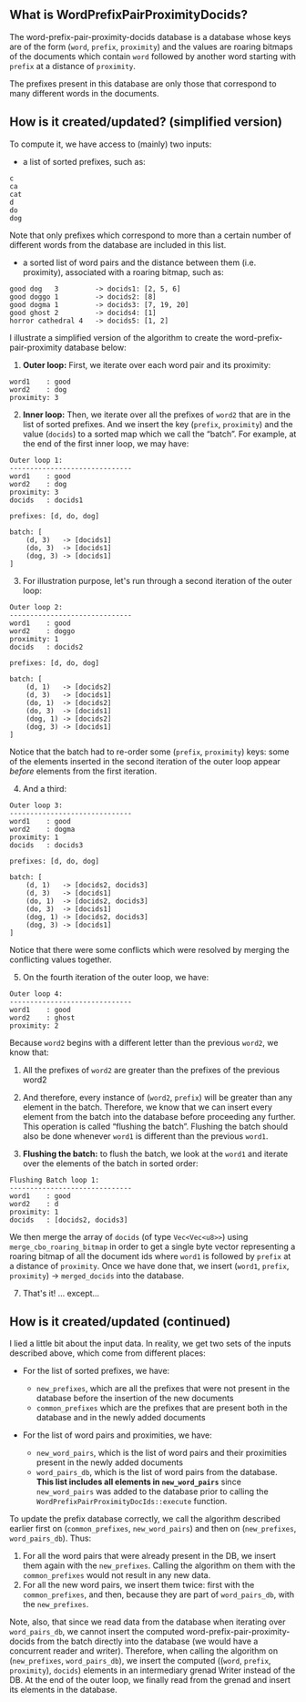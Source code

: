 ## What is WordPrefixPairProximityDocids?
The word-prefix-pair-proximity-docids database is a database whose keys are of the form (`word`, `prefix`, `proximity`) and the values are roaring bitmaps of the documents which contain `word` followed by another word starting with `prefix` at a distance of `proximity`.

The prefixes present in this database are only those that correspond to many different words in the documents.

## How is it created/updated? (simplified version)
To compute it, we have access to (mainly) two inputs:

* a list of sorted prefixes, such as:
```
c
ca
cat
d
do
dog
```
Note that only prefixes which correspond to more than a certain number of different words from the database are included in this list.

* a sorted list of word pairs and the distance between them (i.e. proximity), associated with a roaring bitmap, such as:
```
good dog   3         -> docids1: [2, 5, 6]
good doggo 1		 -> docids2: [8]
good dogma 1		 -> docids3: [7, 19, 20]
good ghost 2 		 -> docids4: [1]
horror cathedral 4	 -> docids5: [1, 2]
```

I illustrate a simplified version of the algorithm to create the word-prefix-pair-proximity database below:

1. **Outer loop:** First, we iterate over each word pair and its proximity:
```
word1    : good
word2    : dog
proximity: 3
```
2. **Inner loop:** Then, we iterate over all the prefixes of `word2` that are in the list of sorted prefixes. And we insert the key (`prefix`, `proximity`) and the value (`docids`) to a sorted map which we call the “batch”. For example, at the end of the first inner loop, we may have:
```
Outer loop 1:
------------------------------
word1    : good
word2    : dog
proximity: 3
docids   : docids1

prefixes: [d, do, dog]

batch: [
	(d, 3)   -> [docids1]
	(do, 3)  -> [docids1]
	(dog, 3) -> [docids1]
]
```
3. For illustration purpose, let's run through a second iteration of the outer loop:
```
Outer loop 2:
------------------------------
word1    : good
word2    : doggo
proximity: 1
docids   : docids2

prefixes: [d, do, dog]

batch: [
	(d, 1)   -> [docids2]
	(d, 3)   -> [docids1]
	(do, 1)  -> [docids2]
	(do, 3)  -> [docids1]
	(dog, 1) -> [docids2]
	(dog, 3) -> [docids1]
]
```
Notice that the batch had to re-order some (`prefix`, `proximity`) keys: some of the elements inserted in the second iteration of the outer loop appear *before* elements from the first iteration.

4. And a third:
```
Outer loop 3:
------------------------------
word1    : good
word2    : dogma
proximity: 1
docids   : docids3

prefixes: [d, do, dog]

batch: [
	(d, 1)   -> [docids2, docids3]
	(d, 3)   -> [docids1]
	(do, 1)  -> [docids2, docids3]
	(do, 3)  -> [docids1]
	(dog, 1) -> [docids2, docids3]
	(dog, 3) -> [docids1]
]
```
Notice that there were some conflicts which were resolved by merging the conflicting values together.

5. On the fourth iteration of the outer loop, we have:
```
Outer loop 4:
------------------------------
word1    : good
word2    : ghost
proximity: 2
```
Because `word2` begins with a different letter than the previous `word2`, we know that:
1. All the prefixes of `word2` are greater than the prefixes of the previous word2
2. And therefore, every instance of (`word2`, `prefix`) will be greater than any element in the batch.
Therefore, we know that we can insert every element from the batch into the database before proceeding any further. This operation is called “flushing the batch”. Flushing the batch should also be done whenever `word1` is different than the previous `word1`.

6. **Flushing the batch:** to flush the batch, we look at the `word1` and iterate over the elements of the batch in sorted order:
```
Flushing Batch loop 1:
------------------------------
word1    : good
word2    : d
proximity: 1
docids   : [docids2, docids3]
```
We then merge the array of `docids` (of type `Vec<Vec<u8>>`) using `merge_cbo_roaring_bitmap` in order to get a single byte vector representing a roaring bitmap of all the document ids where `word1` is followed by `prefix` at a distance of `proximity`.
Once we have done that, we insert (`word1`, `prefix`, `proximity`) -> `merged_docids` into the database.

7. That's it! ... except...

## How is it created/updated (continued)

I lied a little bit about the input data. In reality, we get two sets of the inputs described above, which come from different places:

* For the list of sorted prefixes, we have: 
	* `new_prefixes`, which are all the prefixes that were not present in the database before the insertion of the new documents
	* `common_prefixes` which are the prefixes that are present both in the database and in the newly added documents

* For the list of word pairs and proximities, we have:
	* `new_word_pairs`, which is the list of word pairs and their proximities present in the newly added documents
	* `word_pairs_db`, which is the list of word pairs from the database. **This list includes all elements in `new_word_pairs`** since `new_word_pairs` was added to the database prior to calling the `WordPrefixPairProximityDocIds::execute` function.

To update the prefix database correctly, we call the algorithm described earlier first on (`common_prefixes`, `new_word_pairs`) and then on (`new_prefixes`, `word_pairs_db`). Thus:

1. For all the word pairs that were already present in the DB, we insert them again with the `new_prefixes`. Calling the algorithm on them with the `common_prefixes` would not result in any new data.
3. For all the new word pairs, we insert them twice: first with the `common_prefixes`, and then, because they are part of `word_pairs_db`, with the `new_prefixes`. 

Note, also, that since we read data from the database when iterating over `word_pairs_db`, we cannot insert the computed word-prefix-pair-proximity-docids from the batch directly into the database (we would have a concurrent reader and writer). Therefore, when calling the algorithm on (`new_prefixes`, `word_pairs_db`), we insert the computed ((`word`, `prefix`, `proximity`), `docids`) elements in an intermediary grenad Writer instead of the DB. At the end of the outer loop, we finally read from the grenad and insert its elements in the database.


